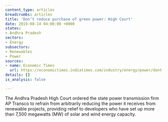 ```yaml
---
content_type: articles
breadcrumbs: articles
title: 'Don’t reduce purchase of green power: High Court'
date: 2019-08-14 04:00:00 +0000
states:
- Andhra Pradesh
sectors:
- Energy
subsectors:
- Renewables
- Power
sources:
- name: Economic Times
  url: https://economictimes.indiatimes.com/industry/energy/power/dont-reduce-purchase-of-green-power-high-court/articleshow/70562868.cms
details: []
is_analysis: false

---
```

The Andhra Pradesh High Court ordered the state power transmission firm AP Transco to refrain from arbitrarily reducing the power it receives from renewable projects, providing relief to developers who have set up more than 7,500 megawatts (MW) of solar and wind energy capacity.